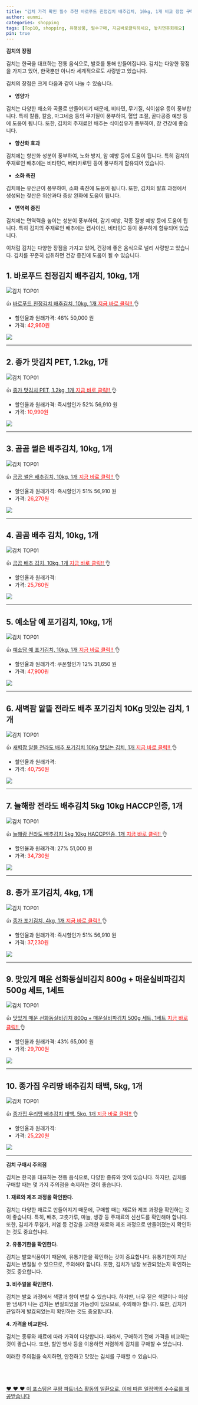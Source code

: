 ```yaml
---
title: "김치 가격 확인 필수 추천 바로푸드 친정김치 배추김치, 10kg, 1개 비교 장점 구매가이드"
author: eunmi.
categories: shopping
tags: [Top10, shopping, 유행상품, 필수구매, 지금바로클릭하세요, 놓치면후회해요]
pin: true
---
```

**김치의 장점**

김치는 한국을 대표하는 전통 음식으로, 발효를 통해 만들어집니다. 김치는 다양한 장점을 가지고 있어, 한국뿐만 아니라 세계적으로도 사랑받고 있습니다.

김치의 장점은 크게 다음과 같이 나눌 수 있습니다.

* **영양가**

김치는 다양한 채소와 곡물로 만들어지기 때문에, 비타민, 무기질, 식이섬유 등이 풍부합니다. 특히 칼륨, 칼슘, 마그네슘 등의 무기질이 풍부하여, 혈압 조절, 골다공증 예방 등에 도움이 됩니다. 또한, 김치의 주재료인 배추는 식이섬유가 풍부하여, 장 건강에 좋습니다.

* **항산화 효과**

김치에는 항산화 성분이 풍부하여, 노화 방지, 암 예방 등에 도움이 됩니다. 특히 김치의 주재료인 배추에는 비타민C, 베타카로틴 등이 풍부하게 함유되어 있습니다.

* **소화 촉진**

김치에는 유산균이 풍부하여, 소화 촉진에 도움이 됩니다. 또한, 김치의 발효 과정에서 생성되는 젖산은 위산과다 증상 완화에 도움이 됩니다.

* **면역력 증진**

김치에는 면역력을 높이는 성분이 풍부하여, 감기 예방, 각종 질병 예방 등에 도움이 됩니다. 특히 김치의 주재료인 배추에는 캡사이신, 비타민C 등이 풍부하게 함유되어 있습니다.

이처럼 김치는 다양한 장점을 가지고 있어, 건강에 좋은 음식으로 널리 사랑받고 있습니다. 김치를 꾸준히 섭취하면 건강 증진에 도움이 될 수 있습니다.

   

## 1. 바로푸드 친정김치 배추김치, 10kg, 1개

![김치 TOP01](https://thumbnail6.coupangcdn.com/thumbnails/remote/230x230ex/image/vendor_inventory/4536/06b5d6b2a8eb488b7cebdc70001a328fb4f6f57a16a469e1f775b1babb3b.jpg)


👍 [바로푸드 친정김치 배추김치, 10kg, 1개 <font color=red> 지금 바로 클릭!! </font> ](https://link.coupang.com/re/AFFSDP?lptag=AF3617701&subid=GithubCoopas&pageKey=123207467&traceid=V0-153&itemId=5915581592&vendorItemId=3886822426) 👌 


- 할인율과 원래가격: 46%  50,000   원
- 가격: <span style='color:red'>42,960원</span>

[![](/discount_price.png)](https://link.coupang.com/re/AFFSDP?lptag=AF3617701&subid=GithubCoopas&pageKey=123207467&traceid=V0-153&itemId=5915581592&vendorItemId=3886822426)

---


   

## 2. 종가 맛김치 PET, 1.2kg, 1개

![김치 TOP01](https://thumbnail7.coupangcdn.com/thumbnails/remote/230x230ex/image/retail/images/2022/12/26/15/7/04d3e58e-7ac6-42a4-b54e-93f6e05aabe3.jpg)


👍 [종가 맛김치 PET, 1.2kg, 1개 <font color=red> 지금 바로 클릭!! </font> ](https://link.coupang.com/re/AFFSDP?lptag=AF3617701&subid=GithubCoopas&pageKey=7025563946&traceid=V0-153&itemId=17319879727&vendorItemId=84490613956) 👌 


- 할인율과 원래가격: 즉시할인가 52%  56,910   원
- 가격: <span style='color:red'>10,990원</span>

[![](/discount_price.png)](https://link.coupang.com/re/AFFSDP?lptag=AF3617701&subid=GithubCoopas&pageKey=7025563946&traceid=V0-153&itemId=17319879727&vendorItemId=84490613956)

---


   

## 3. 곰곰 썰은 배추김치, 10kg, 1개

![김치 TOP01](https://thumbnail10.coupangcdn.com/thumbnails/remote/230x230ex/image/retail/images/12019442178144-5859193f-c48c-43e8-9b2f-033ebac1e25d.jpg)


👍 [곰곰 썰은 배추김치, 10kg, 1개 <font color=red> 지금 바로 클릭!! </font> ](https://link.coupang.com/re/AFFSDP?lptag=AF3617701&subid=GithubCoopas&pageKey=324290307&traceid=V0-153&itemId=1038303611&vendorItemId=5493733619) 👌 


- 할인율과 원래가격: 즉시할인가 51%  56,910   원
- 가격: <span style='color:red'>26,270원</span>

[![](/discount_price.png)](https://link.coupang.com/re/AFFSDP?lptag=AF3617701&subid=GithubCoopas&pageKey=324290307&traceid=V0-153&itemId=1038303611&vendorItemId=5493733619)

---


   

## 4. 곰곰 배추 김치, 10kg, 1개

![김치 TOP01](https://thumbnail7.coupangcdn.com/thumbnails/remote/230x230ex/image/product/image/vendoritem/2019/09/10/5302356560/2fe2913e-d71c-4c5d-9d99-3b4b47424acd.jpg)


👍 [곰곰 배추 김치, 10kg, 1개 <font color=red> 지금 바로 클릭!! </font> ](https://link.coupang.com/re/AFFSDP?lptag=AF3617701&subid=GithubCoopas&pageKey=293458104&traceid=V0-153&itemId=926526145&vendorItemId=5302356560) 👌 


- 할인율과 원래가격: 
- 가격: <span style='color:red'>25,760원</span>

[![](/discount_price.png)](https://link.coupang.com/re/AFFSDP?lptag=AF3617701&subid=GithubCoopas&pageKey=293458104&traceid=V0-153&itemId=926526145&vendorItemId=5302356560)

---


   

## 5. 예소담 예 포기김치, 10kg, 1개

![김치 TOP01](https://thumbnail9.coupangcdn.com/thumbnails/remote/230x230ex/image/retail/images/2020/10/12/11/6/68f2fdad-b0f6-4a2e-b425-d997f4ddf43d.jpg)


👍 [예소담 예 포기김치, 10kg, 1개 <font color=red> 지금 바로 클릭!! </font> ](https://link.coupang.com/re/AFFSDP?lptag=AF3617701&subid=GithubCoopas&pageKey=2228200961&traceid=V0-153&itemId=3801115747&vendorItemId=71786091871) 👌 


- 할인율과 원래가격: 쿠폰할인가 12%  31,650   원
- 가격: <span style='color:red'>47,900원</span>

[![](/discount_price.png)](https://link.coupang.com/re/AFFSDP?lptag=AF3617701&subid=GithubCoopas&pageKey=2228200961&traceid=V0-153&itemId=3801115747&vendorItemId=71786091871)

---


   

## 6. 새벽팜 알뜰 전라도 배추 포기김치 10Kg 맛있는 김치, 1개

![김치 TOP01](https://thumbnail10.coupangcdn.com/thumbnails/remote/230x230ex/image/vendor_inventory/fd7a/5a7977f9d246a420e599d4b77be6c9935c9be8ead54c2d42daf619ef0bfb.jpg)


👍 [새벽팜 알뜰 전라도 배추 포기김치 10Kg 맛있는 김치, 1개 <font color=red> 지금 바로 클릭!! </font> ](https://link.coupang.com/re/AFFSDP?lptag=AF3617701&subid=GithubCoopas&pageKey=7164515924&traceid=V0-153&itemId=18037008365&vendorItemId=85191417498) 👌 


- 할인율과 원래가격: 
- 가격: <span style='color:red'>40,750원</span>

[![](/discount_price.png)](https://link.coupang.com/re/AFFSDP?lptag=AF3617701&subid=GithubCoopas&pageKey=7164515924&traceid=V0-153&itemId=18037008365&vendorItemId=85191417498)

---


   

## 7. 늘해랑 전라도 배추김치 5kg 10kg HACCP인증, 1개

![김치 TOP01](https://thumbnail7.coupangcdn.com/thumbnails/remote/230x230ex/image/vendor_inventory/images/2018/07/26/19/7/cfd3edb2-c778-4b58-a6c8-6bc156130de9.jpg)


👍 [늘해랑 전라도 배추김치 5kg 10kg HACCP인증, 1개 <font color=red> 지금 바로 클릭!! </font> ](https://link.coupang.com/re/AFFSDP?lptag=AF3617701&subid=GithubCoopas&pageKey=7551845707&traceid=V0-153&itemId=19876028024&vendorItemId=3835184198) 👌 


- 할인율과 원래가격: 27%  51,000   원
- 가격: <span style='color:red'>34,730원</span>

[![](/discount_price.png)](https://link.coupang.com/re/AFFSDP?lptag=AF3617701&subid=GithubCoopas&pageKey=7551845707&traceid=V0-153&itemId=19876028024&vendorItemId=3835184198)

---


   

## 8. 종가 포기김치, 4kg, 1개

![김치 TOP01](https://thumbnail6.coupangcdn.com/thumbnails/remote/230x230ex/image/retail/images/1671519185885850-40b33d61-b7d9-4454-b964-a86fee75efbc.jpg)


👍 [종가 포기김치, 4kg, 1개 <font color=red> 지금 바로 클릭!! </font> ](https://link.coupang.com/re/AFFSDP?lptag=AF3617701&subid=GithubCoopas&pageKey=188775801&traceid=V0-153&itemId=539099114&vendorItemId=4409002203) 👌 


- 할인율과 원래가격: 즉시할인가 51%  56,910   원
- 가격: <span style='color:red'>37,230원</span>

[![](/discount_price.png)](https://link.coupang.com/re/AFFSDP?lptag=AF3617701&subid=GithubCoopas&pageKey=188775801&traceid=V0-153&itemId=539099114&vendorItemId=4409002203)

---


   

## 9. 맛있게 매운 선화동실비김치 800g + 매운실비파김치 500g 세트, 1세트

![김치 TOP01](https://thumbnail10.coupangcdn.com/thumbnails/remote/230x230ex/image/vendor_inventory/418b/78f847e058bdd9d2012bec2e06ba97281a733db1720e9713ac31c67ce723.png)


👍 [맛있게 매운 선화동실비김치 800g + 매운실비파김치 500g 세트, 1세트 <font color=red> 지금 바로 클릭!! </font> ](https://link.coupang.com/re/AFFSDP?lptag=AF3617701&subid=GithubCoopas&pageKey=7434959919&traceid=V0-153&itemId=19319509856&vendorItemId=81917457452) 👌 


- 할인율과 원래가격: 43%  65,000   원
- 가격: <span style='color:red'>29,700원</span>

[![](/discount_price.png)](https://link.coupang.com/re/AFFSDP?lptag=AF3617701&subid=GithubCoopas&pageKey=7434959919&traceid=V0-153&itemId=19319509856&vendorItemId=81917457452)

---


   

## 10. 종가집 우리땅 배추김치 태백, 5kg, 1개

![김치 TOP01](https://thumbnail7.coupangcdn.com/thumbnails/remote/230x230ex/image/vendor_inventory/534d/47fd7573fe1ffaa93f1b11b78559e9641146ad7351a218bed830cb503a7c.jpg)


👍 [종가집 우리땅 배추김치 태백, 5kg, 1개 <font color=red> 지금 바로 클릭!! </font> ](https://link.coupang.com/re/AFFSDP?lptag=AF3617701&subid=GithubCoopas&pageKey=7202467453&traceid=V0-153&itemId=15924195395&vendorItemId=83568551662) 👌 


- 할인율과 원래가격: 
- 가격: <span style='color:red'>25,220원</span>

[![](/discount_price.png)](https://link.coupang.com/re/AFFSDP?lptag=AF3617701&subid=GithubCoopas&pageKey=7202467453&traceid=V0-153&itemId=15924195395&vendorItemId=83568551662)

---
**김치 구매시 주의점**

김치는 한국을 대표하는 전통 음식으로, 다양한 종류와 맛이 있습니다. 하지만, 김치를 구매할 때는 몇 가지 주의점을 숙지하는 것이 좋습니다.

**1. 재료와 제조 과정을 확인한다.**

김치는 다양한 재료로 만들어지기 때문에, 구매할 때는 재료와 제조 과정을 확인하는 것이 좋습니다. 특히, 배추, 고춧가루, 마늘, 생강 등 주재료의 신선도를 확인해야 합니다. 또한, 김치가 무첨가, 저염 등 건강을 고려한 재료와 제조 과정으로 만들어졌는지 확인하는 것도 중요합니다.

**2. 유통기한을 확인한다.**

김치는 발효식품이기 때문에, 유통기한을 확인하는 것이 중요합니다. 유통기한이 지난 김치는 변질될 수 있으므로, 주의해야 합니다. 또한, 김치가 냉장 보관되었는지 확인하는 것도 중요합니다.

**3. 비주얼을 확인한다.**

김치는 발효 과정에서 색깔과 향이 변할 수 있습니다. 하지만, 너무 짙은 색깔이나 이상한 냄새가 나는 김치는 변질되었을 가능성이 있으므로, 주의해야 합니다. 또한, 김치가 균일하게 발효되었는지 확인하는 것도 중요합니다.

**4. 가격을 비교한다.**

김치는 종류와 재료에 따라 가격이 다양합니다. 따라서, 구매하기 전에 가격을 비교하는 것이 좋습니다. 또한, 할인 행사 등을 이용하면 저렴하게 김치를 구매할 수 있습니다.

이러한 주의점을 숙지하면, 안전하고 맛있는 김치를 구매할 수 있습니다.<br><br><br><br><br> [ ❤ ❤ ❤ 이 포스팅은 쿠팡 파트너스 활동의 일환으로, 이에 따른 일정액의 수수료를 제공받습니다](https://link.coupang.com/a/bcEFyh)